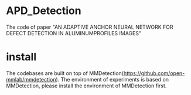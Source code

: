 # APD_Detection
The code of paper "AN ADAPTIVE ANCHOR NEURAL NETWORK FOR DEFECT DETECTION IN ALUMINUMPROFILES IMAGES"

# install
The codebases are built on top of MMDetection(https://github.com/open-mmlab/mmdetection).
The environment of experiments is based on MMDetection, please install the environment of MMDetection first.

